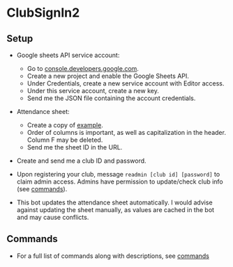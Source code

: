 # ClubSignIn2

## Setup
- Google sheets API service account:
    - Go to [console.developers.google.com](https://console.developers.google.com/).
    - Create a new project and enable the Google Sheets API.
    - Under Credentials, create a new service account with Editor access.
    - Under this service account, create a new key.
    - Send me the JSON file containing the account credentials.

- Attendance sheet:
    - Create a copy of [example](https://docs.google.com/spreadsheets/d/1SQ-KhCJfa8mjXTG9EQ3gLa5h1CCn-Wyae8wl4KhuS_M/edit?usp=sharing).
    - Order of columns is important, as well as capitalization in the header. Column F may be deleted.
    - Send me the sheet ID in the URL.

- Create and send me a club ID and password.

- Upon registering your club, message `readmin [club id] [password]` to claim admin access. Admins have permission to update/check club info (see [commands](commands.md)).

- This bot updates the attendance sheet automatically. I would advise against updating the sheet manually, as values are cached in the bot and may cause conflicts.

## Commands
- For a full list of commands along with descriptions, see [commands](commands.md)
